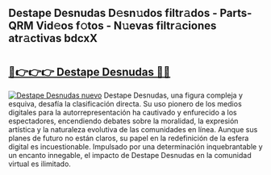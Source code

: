 ## Destape Desnudas D𝚎sn𝚞dos filtr𝚊dos - Parts-QRM Vid𝚎os f𝚘tos - N𝚞evas filtr𝚊ciones atr𝚊ctivas bdcxX

# <h2><a href="http://mb5rdr.tromn.icu/?c=Destape+Desnudas">🔗👉👉👉 Destape Desnudas 🔗🔗</a></h2>

[![Destape Desnudas nuevo](https://i.imgur.com/pEAQMta.gif)](http://mb5rdr.tromn.icu/?c=Destape+Desnudas)
Destape Desnudas, una figura compleja y esquiva, desafía la clasificación directa. Su uso pionero de los medios digitales para la autorrepresentación ha cautivado y enfurecido a los espectadores, encendiendo debates sobre la moralidad, la expresión artística y la naturaleza evolutiva de las comunidades en línea. Aunque sus planes de futuro no están claros, su papel en la redefinición de la esfera digital es incuestionable. Impulsado por una determinación inquebrantable y un encanto innegable, el impacto de Destape Desnudas en la comunidad virtual es ilimitado.
